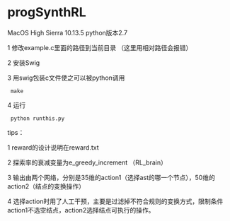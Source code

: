 # progSynthRL

MacOS High Sierra 10.13.5
python版本2.7

1 修改example.c里面的路径到当前目录 （这里用相对路径会报错）

2 安装Swig 

3 用swig包装c文件使之可以被python调用
  
     make 
   
4 运行

     python runthis.py 
  
tips： 

  1 reward的设计说明在reward.txt
  
  2 探索率的衰减变量为e_greedy_increment （RL_brain）
  
  3 输出由两个网络，分别是35维的action1（选择ast的哪一个节点），50维的action2（结点的变换操作）
  
  4 选择action时用了人工干预，主要是过滤掉不符合规则的变换方式，限制条件action1不选空结点，action2选择结点可执行的操作。
